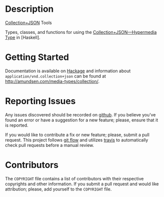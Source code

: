 # Description

[Collection+JSON] Tools

Types, classes, and functions for using the
[Collection+JSON—Hypermedia Type][Collection+JSON] in [Haskell].

# Getting Started

Documentation is available on [Hackage] and information about
`application/vnd.collection+json` can be found at
<http://amundsen.com/media-types/collection/>.

# Reporting Issues

Any issues discovered should be recorded on [github][issues].  If you believe
you've found an error or have a suggestion for a new feature; please, ensure
that it is reported.

If you would like to contribute a fix or new feature; please, submit a pull
request.  This project follows [git flow] and utilizes [travis] to automatically
check pull requests before a manual review.

# Contributors

The `COPYRIGHT` file contains a list of contributors with their respective
copyrights and other information.  If you submit a pull request and would like
attribution; please, add yourself to the `COPYRIGHT` file.

[Collection+JSON]: http://amundsen.com/media-types/collection/
[git flow]: http://nvie.com/posts/a-successful-git-branching-model/
[Hackage]: https://hackage.haskell.org/package/collection-json
[issues]: https://github.com/alunduil/collection-json.hs/issues
[travis]: https://travis-ci.org/alunduil/collection-json.hs
